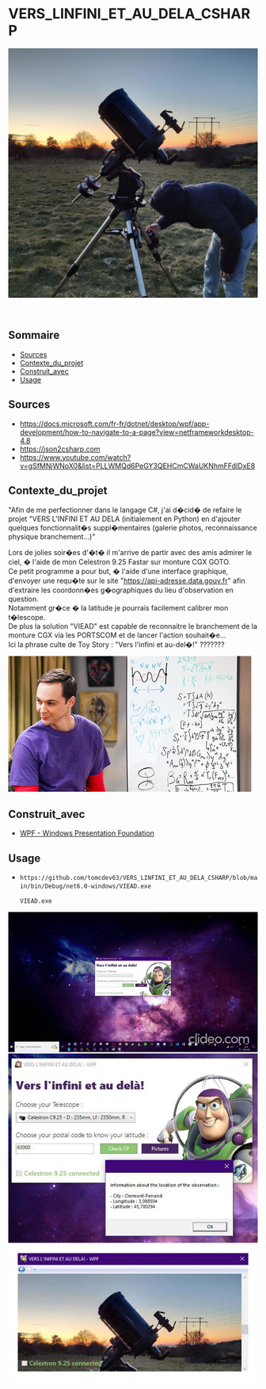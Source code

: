 # VERS_LINFINI_ET_AU_DELA_CSHARP


![Screenshot](https://github.com/tomcdev63/VERS_LINFINI_ET_AU_DELA_CSHARP/blob/main/data/3.jpg?raw=true)

<!-- PROJECT LOGO -->
<br />
<p align="center">

<!-- SOMMAIRE -->
## Sommaire

* [Sources](#sources)
* [Contexte_du_projet](#contexte_du_projet)
* [Construit_avec](#Construit_avec)
* [Usage](#usage)
 
<!-- SOURCES -->
## Sources

* https://docs.microsoft.com/fr-fr/dotnet/desktop/wpf/app-development/how-to-navigate-to-a-page?view=netframeworkdesktop-4.8
* https://json2csharp.com
* https://www.youtube.com/watch?v=gSfMNjWNoX0&list=PLLWMQd6PeGY3QEHCmCWaUKNhmFFdIDxE8

<!-- CONTEXTE DU PROJET -->
## Contexte_du_projet 

"Afin de me perfectionner dans le langage C#, j'ai d�cid� de refaire le projet "VERS L'INFINI ET AU DELA (initialement en Python) en d'ajouter quelques fonctionnalit�s suppl�mentaires (galerie photos, reconnaissance physique branchement...)"  
  
Lors de jolies soir�es d'�t� il m'arrive de partir avec des amis admirer le ciel, � l'aide de mon Celestron 9.25 Fastar sur monture CGX GOTO.  
Ce petit programme a pour but, � l'aide d'une interface graphique, d'envoyer une requ�te sur le site "https://api-adresse.data.gouv.fr" afin d'extraire les coordonn�es g�ographiques du lieu d'observation en question.  
Notamment gr�ce � la latitude je pourrais facilement calibrer mon t�lescope.  
De plus la solution "VIEAD" est capable de reconnaitre le branchement de la monture CGX via les PORTSCOM et de lancer l'action souhait�e...  
Ici la phrase culte de Toy Story : "Vers l'infini et au-del�!" ???????

![Screenshot](https://github.com/tomcdev63/VERS_LINFINI_ET_AU_DELA/blob/main/windows/data/Capture.PNG?raw=true)

<!-- CONSTRUIT AVEC -->
## Construit_avec 

* [WPF - Windows Presentation Foundation](https://docs.microsoft.com/fr-fr/visualstudio/designers/getting-started-with-wpf?view=vs-2022)

    
<!-- USAGE -->
## Usage 
 
* ```https://github.com/tomcdev63/VERS_LINFINI_ET_AU_DELA_CSHARP/blob/main/bin/Debug/net6.0-windows/VIEAD.exe```

    ```sh
    VIEAD.exe
    ```
![Screenshot](https://github.com/tomcdev63/VERS_LINFINI_ET_AU_DELA_CSHARP/blob/main/data/result.gif?raw=true)
![Screenshot](https://github.com/tomcdev63/VERS_LINFINI_ET_AU_DELA_CSHARP/blob/main/data/final.JPG?raw=true)  